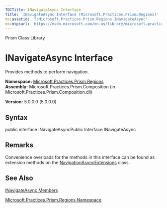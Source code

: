 ```yaml
---
TOCTitle: INavigateAsync Interface
Title: 'INavigateAsync Interface (Microsoft.Practices.Prism.Regions)'
ms:assetid: 'T:Microsoft.Practices.Prism.Regions.INavigateAsync'
ms:mtpsurl: 'https://msdn.microsoft.com/en-us/library/microsoft.practices.prism.regions.inavigateasync(v=pandp.50)'
---
```


Prism Class Library

INavigateAsync Interface
========================

Provides methods to perform navigation.

**Namespace:** [Microsoft.Practices.Prism.Regions](https://msdn.microsoft.com/library/microsoft.practices.prism.regions)
**Assembly:** Microsoft.Practices.Prism.Composition (in Microsoft.Practices.Prism.Composition.dll)

**Version:** 5.0.0.0 (5.0.0.0)

## Syntax


public interface INavigateAsyncPublic Interface INavigateAsync

Remarks
-------

 Convenience overloads for the methods in this interface can be found as extension methods on the [NavigationAsyncExtensions](https://msdn.microsoft.com/library/microsoft.practices.prism.regions.navigationasyncextensions) class.

See Also
--------


[INavigateAsync Members](https://msdn.microsoft.com/allmembers.t:microsoft.practices.prism.regions.inavigateasync)

[Microsoft.Practices.Prism.Regions Namespace](https://msdn.microsoft.com/library/microsoft.practices.prism.regions)
